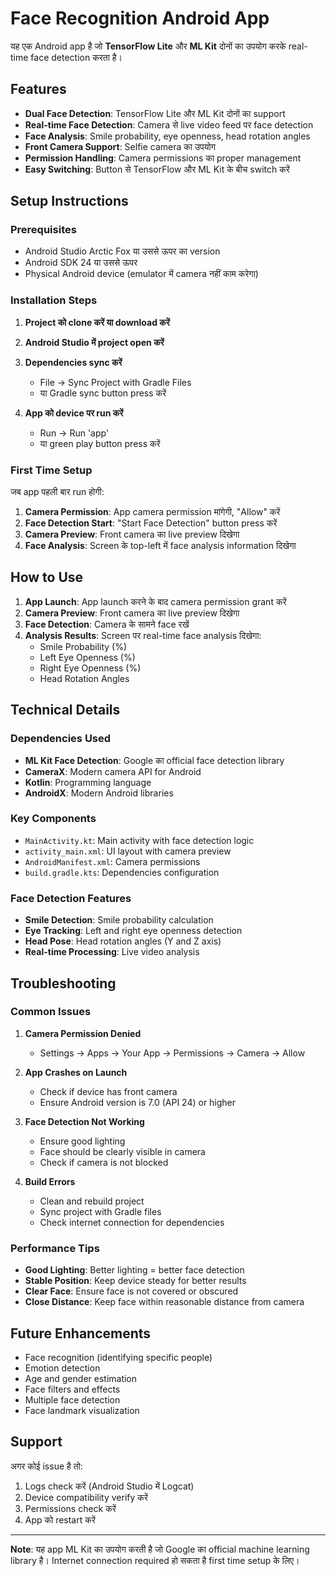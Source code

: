 # Face Recognition Android App

यह एक Android app है जो **TensorFlow Lite** और **ML Kit** दोनों का उपयोग करके real-time face detection करता है।

## Features

- **Dual Face Detection**: TensorFlow Lite और ML Kit दोनों का support
- **Real-time Face Detection**: Camera से live video feed पर face detection
- **Face Analysis**: Smile probability, eye openness, head rotation angles
- **Front Camera Support**: Selfie camera का उपयोग
- **Permission Handling**: Camera permissions का proper management
- **Easy Switching**: Button से TensorFlow और ML Kit के बीच switch करें

## Setup Instructions

### Prerequisites
- Android Studio Arctic Fox या उससे ऊपर का version
- Android SDK 24 या उससे ऊपर
- Physical Android device (emulator में camera नहीं काम करेगा)

### Installation Steps

1. **Project को clone करें या download करें**

2. **Android Studio में project open करें**

3. **Dependencies sync करें**
   - File → Sync Project with Gradle Files
   - या Gradle sync button press करें

4. **App को device पर run करें**
   - Run → Run 'app'
   - या green play button press करें

### First Time Setup

जब app पहली बार run होगी:

1. **Camera Permission**: App camera permission मांगेगी, "Allow" करें
2. **Face Detection Start**: "Start Face Detection" button press करें
3. **Camera Preview**: Front camera का live preview दिखेगा
4. **Face Analysis**: Screen के top-left में face analysis information दिखेगा

## How to Use

1. **App Launch**: App launch करने के बाद camera permission grant करें
2. **Camera Preview**: Front camera का live preview दिखेगा
3. **Face Detection**: Camera के सामने face रखें
4. **Analysis Results**: Screen पर real-time face analysis दिखेगा:
   - Smile Probability (%)
   - Left Eye Openness (%)
   - Right Eye Openness (%)
   - Head Rotation Angles

## Technical Details

### Dependencies Used
- **ML Kit Face Detection**: Google का official face detection library
- **CameraX**: Modern camera API for Android
- **Kotlin**: Programming language
- **AndroidX**: Modern Android libraries

### Key Components
- `MainActivity.kt`: Main activity with face detection logic
- `activity_main.xml`: UI layout with camera preview
- `AndroidManifest.xml`: Camera permissions
- `build.gradle.kts`: Dependencies configuration

### Face Detection Features
- **Smile Detection**: Smile probability calculation
- **Eye Tracking**: Left and right eye openness detection
- **Head Pose**: Head rotation angles (Y and Z axis)
- **Real-time Processing**: Live video analysis

## Troubleshooting

### Common Issues

1. **Camera Permission Denied**
   - Settings → Apps → Your App → Permissions → Camera → Allow

2. **App Crashes on Launch**
   - Check if device has front camera
   - Ensure Android version is 7.0 (API 24) or higher

3. **Face Detection Not Working**
   - Ensure good lighting
   - Face should be clearly visible in camera
   - Check if camera is not blocked

4. **Build Errors**
   - Clean and rebuild project
   - Sync project with Gradle files
   - Check internet connection for dependencies

### Performance Tips

- **Good Lighting**: Better lighting = better face detection
- **Stable Position**: Keep device steady for better results
- **Clear Face**: Ensure face is not covered or obscured
- **Close Distance**: Keep face within reasonable distance from camera

## Future Enhancements

- Face recognition (identifying specific people)
- Emotion detection
- Age and gender estimation
- Face filters and effects
- Multiple face detection
- Face landmark visualization

## Support

अगर कोई issue है तो:
1. Logs check करें (Android Studio में Logcat)
2. Device compatibility verify करें
3. Permissions check करें
4. App को restart करें

---

**Note**: यह app ML Kit का उपयोग करती है जो Google का official machine learning library है। Internet connection required हो सकता है first time setup के लिए। 